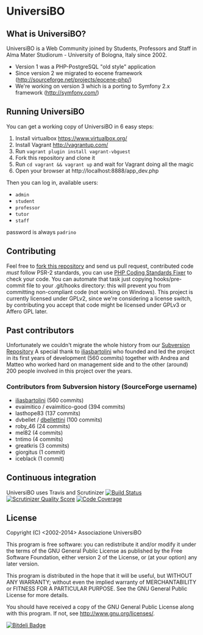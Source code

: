 UniversiBO
==========
## What is UniversiBO?
UniversiBO is a Web Community joined by Students, Professors and Staff in Alma Mater Studiorum - University of Bologna, Italy since 2002.
* Version 1 was a PHP-PostgreSQL "old style" application
* Since version 2 we migrated to eocene framework  (http://sourceforge.net/projects/eocene-php/)
* We're working on version 3 which is a porting to Symfony 2.x framework (http://symfony.com/)

## Running UniversiBO
You can get a working copy of UniversiBO in 6 easy steps:

1. Install virtualbox https://www.virtualbox.org/
2. Install Vagrant http://vagrantup.com/
3. Run ```vagrant plugin install vagrant-vbguest```
4. Fork this repository and clone it
5. Run ```cd vagrant && vagrant up``` and wait for Vagrant doing all the magic
6. Open your browser at http://localhost:8888/app_dev.php

Then you can log in, available users:

* `admin`
* `student`
* `professor`
* `tutor`
* `staff`

password is always `padrino`

## Contributing
Feel free to [fork this repository](https://help.github.com/articles/fork-a-repo) and send us pull request,
contributed code *must* follow PSR-2 standards, you can use [PHP Coding Standards Fixer](http://cs.sensiolabs.org/) to check your code.
You can automate that task just copying hooks/pre-commit file to your .git/hooks directory: this will prevent you from committing non-compliant code (not working on Windows).
This project is currently licensed under GPLv2, since we're considering a license switch, by contributing you accept that code might be licensed under GPLv3 or Affero GPL later.

## Past contributors
Unfortunately we couldn't migrate the whole history from our [Subversion Repository](https://sourceforge.net/p/universibo/svn/)
A special thank to [iliasbartolini](https://github.com/iliasbartolini) who founded and led the project in its first years of development (560 commits) together with
Andrea and Matteo who worked hard on management side and to the other (around) 200 people involved in this project over the years.

### Contributors from Subversion history (SourceForge username)
* [iliasbartolini](https://github.com/iliasbartolini) (560 commits)
* evaimitico / evaimitico-good (394 commits)
* lasthope83 (137 commits)
* dvbellet / [dbellettini](https://github.com/dbellettini) (100 commits)
* roby_46 (24 commits)
* mel82 (4 commits)
* tntimo (4 commits)
* greatkris (3 commits)
* giorgitus (1 commit)
* iceblack (1 commit)

## Continuous integration
UniversiBO uses Travis and Scrutinizer
[![Build Status](https://travis-ci.org/UniversiBO/UniversiBO.png?branch=master)](https://travis-ci.org/UniversiBO/UniversiBO)
[![Scrutinizer Quality Score](https://scrutinizer-ci.com/g/UniversiBO/UniversiBO/badges/quality-score.png?s=845b48fffede63a081c6cf03bba85ef3e7fede59)](https://scrutinizer-ci.com/g/UniversiBO/UniversiBO/)
[![Code Coverage](https://scrutinizer-ci.com/g/UniversiBO/UniversiBO/badges/coverage.png?s=6ce13ce595f42cfb5a92f70b070e9c19689e03f3)](https://scrutinizer-ci.com/g/UniversiBO/UniversiBO/)

## License
Copyright (C) \<2002-2014\>  Associazione UniversiBO

This program is free software: you can redistribute it and/or modify
it under the terms of the GNU General Public License as published by
the Free Software Foundation, either version 2 of the License, or
(at your option) any later version.

This program is distributed in the hope that it will be useful,
but WITHOUT ANY WARRANTY; without even the implied warranty of
MERCHANTABILITY or FITNESS FOR A PARTICULAR PURPOSE.  See the
GNU General Public License for more details.

You should have received a copy of the GNU General Public License
along with this program.  If not, see <http://www.gnu.org/licenses/>.


[![Bitdeli Badge](https://d2weczhvl823v0.cloudfront.net/UniversiBO/universibo/trend.png)](https://bitdeli.com/free "Bitdeli Badge")

